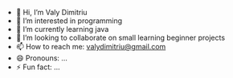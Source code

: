 - 👋 Hi, I’m Valy Dimitriu
- 👀 I’m interested in programming
- 🌱 I’m currently learning java
- 💞️ I’m looking to collaborate on small learning beginner projects
- 📫 How to reach me: valydimitriu@gmail.com
- 😄 Pronouns: ...
- ⚡ Fun fact: ...

<!---
ValyDimi/ValyDimi is a ✨ special ✨ repository because its `README.md` (this file) appears on your GitHub profile.
You can click the Preview link to take a look at your changes.
--->
